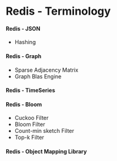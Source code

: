 # Redis - Terminology

#### Redis - JSON
- Hashing

#### Redis - Graph
- Sparse Adjacency Matrix
- Graph Blas Engine

#### Redis - TimeSeries

#### Redis - Bloom
- Cuckoo Filter
- Bloom Filter
- Count-min sketch Filter
- Top-k Filter

#### Redis - Object Mapping Library
